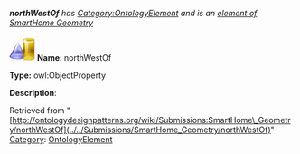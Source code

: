 ___northWestOf__ has [Category:OntologyElement](../../Category/OntologyElement "Category:OntologyElement") and is an [element of](../../Property/ElementOf "Property:ElementOf") [SmartHome Geometry](../../Submissions/SmartHome_Geometry "Submissions:SmartHome Geometry")_


  




[![ObjectProperty](../../images/thumb/c/c3/ObjectProperty.gif/45px-ObjectProperty.gif)](../../Image/ObjectProperty.gif "ObjectProperty")
__Name__: northWestOf 


__Type:__ owl:ObjectProperty 


__Description__: 





Retrieved from "[http://ontologydesignpatterns.org/wiki/Submissions:SmartHome\_Geometry/northWestOf](../../Submissions/SmartHome_Geometry/northWestOf)"
 [Category](http://ontologydesignpatterns.org/wiki/Special:Categories "Special:Categories"): [OntologyElement](../../Category/OntologyElement "Category:OntologyElement")